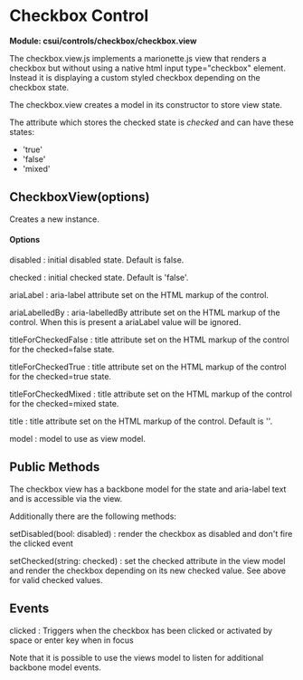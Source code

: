 # Checkbox Control

**Module: csui/controls/checkbox/checkbox.view**

The checkbox.view.js implements a marionette.js view that renders a checkbox but without using a 
native html input type="checkbox" element. Instead it is displaying a custom styled checkbox 
depending on the checkbox state.

The checkbox.view creates a model in its constructor to store view state.

The attribute which stores the checked state is *checked* and can have these states:
* 'true'
* 'false'
* 'mixed'

## CheckboxView(options)

Creates a new instance.

#### Options

disabled
: initial disabled state. Default is false.

checked
: initial checked state. Default is 'false'.

ariaLabel
: aria-label attribute set on the HTML markup of the control.

ariaLabelledBy
: aria-labelledBy attribute set on the HTML markup of the control. When this is present a ariaLabel value will be ignored.

titleForCheckedFalse
: title attribute set on the HTML markup of the control for the checked=false state.

titleForCheckedTrue
: title attribute set on the HTML markup of the control for the checked=true state.

titleForCheckedMixed
: title attribute set on the HTML markup of the control for the checked=mixed state.

title
: title attribute set on the HTML markup of the control. Default is ''.

model
: model to use as view model.


## Public Methods

The checkbox view has a backbone model for the state and aria-label text and is accessible via 
the view.

Additionally there are the following methods:

setDisabled(bool: disabled)
: render the checkbox as disabled and don't fire the clicked event

setChecked(string: checked)
: set the checked attribute in the view model and render the checkbox depending on its new 
checked value. See above for valid checked values.

## Events

clicked
: Triggers when the checkbox has been clicked or activated by space or enter key when in focus

Note that it is possible to use the views model to listen for additional backbone model events.
